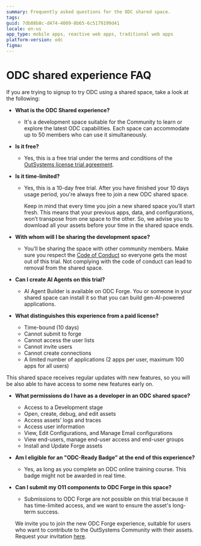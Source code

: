 ```yaml
---
summary: Frequently asked questions for the ODC shared space.
tags: 
guid: 7db88b8c-d474-4009-8b65-6c5179199d41
locale: en-us
app_type: mobile apps, reactive web apps, traditional web apps
platform-version: odc
figma: 
---
```


# ODC shared experience FAQ

If you are trying to signup to try ODC using a shared space, take a look at the following:

* **What is the ODC Shared experience?**
    * It's a development space suitable for the Community to learn or explore the latest ODC capabilities. Each space can accommodate up to 50 members who can use it simultaneously.

* **Is it free?**
    * Yes, this is a free trial under the terms and conditions of the [OutSystems license trial agreement](https://www.outsystems.com/legal/trial-terms/).

* **Is it time-limited?**
    * Yes, this is a 10-day free trial. After you have finished your 10 days usage period, you're always free to join a new ODC shared space.

        Keep in mind that every time you join a new shared space you’ll start fresh. This means that your previous apps, data, and configurations, won’t transpose from one space to the other. So, we advise you to download all your assets before your time in the shared space ends.

* **With whom will I be sharing the development space?**
    * You’ll be sharing the space with other community members. Make sure you respect the [Code of Conduct](https://www.outsystems.com/legal/odc-code-conduct/) so everyone gets the most out of this trial. Not complying with the code of conduct can lead to removal from the shared space.

* **Can I create AI Agents on this trial?**
    * AI Agent Builder is available on ODC Forge. You or someone in your shared space can install it so that you can build gen-AI-powered applications.

* **What distinguishes this experience from a paid license?**
    * Time-bound (10 days)
    * Cannot submit to forge
    * Cannot access the user lists
    * Cannot invite users
    * Cannot create connections
    * A limited number of applications (2 apps per user, maximum 100 apps for all users)

This shared space receives regular updates with new features, so you will be also able to have access to some new features early on.

* **What permissions do I have as a developer in an ODC shared space?**

    * Access to a Development stage
    * Open, create, debug, and edit assets
    * Access assets’ logs and traces
    * Access user information
    * View, Edit Configurations, and Manage Email configurations
    * View end-users, manage end-user access and end-user groups
    * Install and Update Forge assets

* **Am I eligible for an "ODC-Ready Badge” at the end of this experience?**

   * Yes, as long as you complete an ODC online training course. This badge might not be awarded in real time.

* **Can I submit my O11 components to ODC Forge in this space?**
    * Submissions to ODC Forge are not possible on this trial because it has time-limited access, and we want to ensure the asset's long-term success. 
    
    We invite you to join the new ODC Forge experience, suitable for users who want to contribute to the OutSystems Community with their assets. Request your invitation [here](https://docs.google.com/forms/u/1/d/e/1FAIpQLSdGobfatQ53ekA8d8TT0OUu9gYarlcdRpjfxVUUOrh6E9eytw/viewform?usp=send_form).
